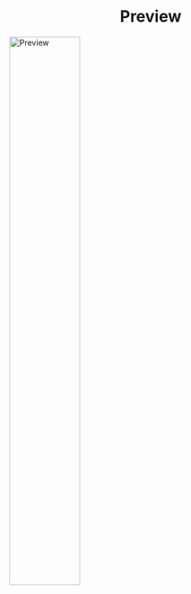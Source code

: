 <h1 style="text-align: center;" >Preview </h1>
<img src="https://i.ibb.co/Q6hV52y/Screenshot-2021-07-06-at-14-14-36-penguin.png" alt="Preview" width="50%">



